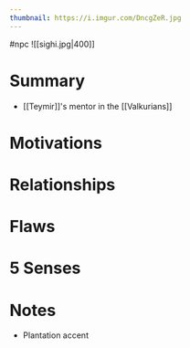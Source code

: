 ```yaml
---
thumbnail: https://i.imgur.com/DncgZeR.jpg
---
```

#npc
![[sighi.jpg|400]]

# Summary
- [[Teymir]]'s mentor in the [[Valkurians]]

# Motivations
# Relationships
# Flaws
# 5 Senses
# Notes
- Plantation accent
